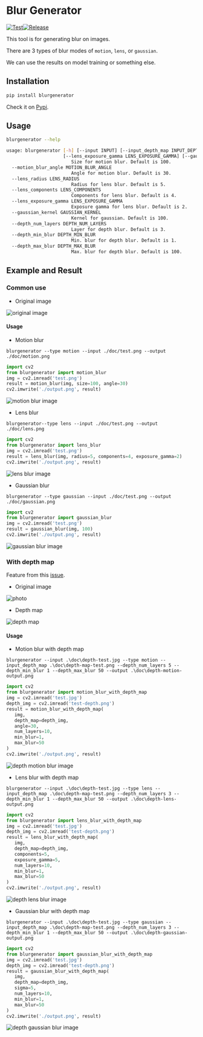 # Blur Generator

[![Test](https://github.com/NatLee/Blur-Generator/actions/workflows/test.yml/badge.svg)](https://github.com/NatLee/Blur-Generator/actions/workflows/test.yml)[![Release](https://github.com/NatLee/Blur-Generator/actions/workflows/release.yml/badge.svg)](https://github.com/NatLee/Blur-Generator/actions/workflows/release.yml)

This tool is for generating blur on images.

There are 3 types of blur modes of `motion`, `lens`, or `gaussian`.

We can use the results on model training or something else.

## Installation

```bash
pip install blurgenerator
```

Check it on [Pypi](https://pypi.org/project/BlurGenerator/).

## Usage

```bash
blurgenerator --help
```

```bash
usage: blurgenerator [-h] [--input INPUT] [--input_depth_map INPUT_DEPTH_MAP] [--output OUTPUT] [--type TYPE] [--motion_blur_size MOTION_BLUR_SIZE] [--motion_blur_angle MOTION_BLUR_ANGLE] [--lens_radius LENS_RADIUS] [--lens_components LENS_COMPONENTS]
                     [--lens_exposure_gamma LENS_EXPOSURE_GAMMA] [--gaussian_kernel GAUSSIAN_KERNEL] [--depth_num_layers DEPTH_NUM_LAYERS] [--depth_min_blur DEPTH_MIN_BLUR] [--depth_max_blur DEPTH_MAX_BLUR]
                        Size for motion blur. Default is 100.
  --motion_blur_angle MOTION_BLUR_ANGLE
                        Angle for motion blur. Default is 30.
  --lens_radius LENS_RADIUS
                        Radius for lens blur. Default is 5.
  --lens_components LENS_COMPONENTS
                        Components for lens blur. Default is 4.
  --lens_exposure_gamma LENS_EXPOSURE_GAMMA
                        Exposure gamma for lens blur. Default is 2.
  --gaussian_kernel GAUSSIAN_KERNEL
                        Kernel for gaussian. Default is 100.
  --depth_num_layers DEPTH_NUM_LAYERS
                        Layer for depth blur. Default is 3.
  --depth_min_blur DEPTH_MIN_BLUR
                        Min. blur for depth blur. Default is 1.
  --depth_max_blur DEPTH_MAX_BLUR
                        Max. blur for depth blur. Default is 100.
```

## Example and Result

### Common use

- Original image

![original image](./doc/test.png)

#### Usage

- Motion blur

`blurgenerator --type motion --input ./doc/test.png --output ./doc/motion.png`

```python
import cv2
from blurgenerator import motion_blur
img = cv2.imread('test.png')
result = motion_blur(img, size=100, angle=30)
cv2.imwrite('./output.png', result)
```

![motion blur image](./doc/motion.png)

- Lens blur

`blurgenerator--type lens --input ./doc/test.png --output ./doc/lens.png`

```python
import cv2
from blurgenerator import lens_blur
img = cv2.imread('test.png')
result = lens_blur(img, radius=5, components=4, exposure_gamma=2)
cv2.imwrite('./output.png', result)
```

![lens blur image](./doc/lens.png)

- Gaussian blur

`blurgenerator --type gaussian --input ./doc/test.png --output ./doc/gaussian.png`

```python
import cv2
from blurgenerator import gaussian_blur
img = cv2.imread('test.png')
result = gaussian_blur(img, 100)
cv2.imwrite('./output.png', result)
```

![gaussian blur image](./doc/gaussian.png)

### With depth map

Feature from this [issue](https://github.com/NatLee/Blur-Generator/issues/1).

- Original image

![photo](./doc/depth-test.jpg)

- Depth map

![depth map](./doc/depth-map-test.png)

#### Usage

- Motion blur with depth map

`blurgenerator --input .\doc\depth-test.jpg --type motion --input_depth_map .\doc\depth-map-test.png --depth_num_layers 5 --depth_min_blur 1 --depth_max_blur 50 --output .\doc\depth-motion-output.png`

```python
import cv2
from blurgenerator import motion_blur_with_depth_map
img = cv2.imread('test.jpg')
depth_img = cv2.imread('test-depth.png')
result = motion_blur_with_depth_map(
   img,
   depth_map=depth_img,
   angle=30,
   num_layers=10,
   min_blur=1,
   max_blur=50
)
cv2.imwrite('./output.png', result)
```

![depth motion blur image](./doc/depth-motion-output.png)

- Lens blur with depth map

`blurgenerator --input .\doc\depth-test.jpg --type lens --input_depth_map .\doc\depth-map-test.png --depth_num_layers 3 --depth_min_blur 1 --depth_max_blur 50 --output .\doc\depth-lens-output.png`

```python
import cv2
from blurgenerator import lens_blur_with_depth_map
img = cv2.imread('test.jpg')
depth_img = cv2.imread('test-depth.png')
result = lens_blur_with_depth_map(
   img,
   depth_map=depth_img,
   components=5,
   exposure_gamma=5,
   num_layers=10,
   min_blur=1,
   max_blur=50
)
cv2.imwrite('./output.png', result)
```

![depth lens blur image](./doc/depth-lens-output.png)

- Gaussian blur with depth map

`blurgenerator --input .\doc\depth-test.jpg --type gaussian --input_depth_map .\doc\depth-map-test.png --depth_num_layers 3 --depth_min_blur 1 --depth_max_blur 50 --output .\doc\depth-gaussian-output.png`

```python
import cv2
from blurgenerator import gaussian_blur_with_depth_map
img = cv2.imread('test.jpg')
depth_img = cv2.imread('test-depth.png')
result = gaussian_blur_with_depth_map(
   img,
   depth_map=depth_img,
   sigma=5,
   num_layers=10,
   min_blur=1,
   max_blur=50
)
cv2.imwrite('./output.png', result)
```

![depth gaussian blur image](./doc/depth-gaussian-output.png)
